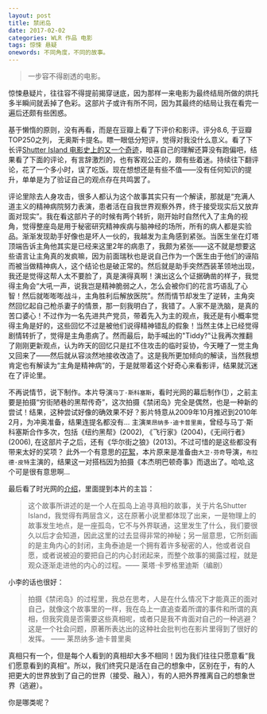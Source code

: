 ```yaml
---
layout: post
title: 禁闭岛
date: 2017-02-02
categories: WLR 作品 电影
tags: 惊悚 悬疑
onewords: 不同角度，不同的故事。 
---
```

> 一步容不得剧透的电影。

惊悚悬疑片，往往容不得提前揭穿谜底，因为那样一来电影为最终结局所做的烘托多半瞬间就丢掉了色彩。这部片子或许有所不同，因为其最终的结局让我在看完一遍后还颇有些困惑。

基于懒惰的原则，没有再看，而是在豆瓣上看了下评价和影评。评分8.6, 于豆瓣TOP250之列， 无奥斯卡提名。瞟一眼低分短评，觉得对我没什么意义。看了下长评[Shutter Island 电影史上的又一个奇迹](https://movie.douban.com/review/3043968/)，暗喜自己的理解还算没有跑偏吧，结果看了下面的评论，有言辞激烈的，也有客观公正的，颇有些着迷。持续往下翻评论，花了一个多小时，误了吃饭。现在想想还是有些不值——没有任何知识的提升，单单是为了验证自己的观点存在共鸣罢了。

评论里除去人身攻击，很多人都认为这个故事其实只有一个解读，那就是“充满人道主义的精神病院努力表演，患者活在自我世界观察外界，终于接受现实后又放弃面对现实”。我在看这部片子的时候有两个转折，刚开始时自然代入了主角的视角，觉得整座岛是用于秘密研究精神疾病与脑神经的场所，所有的病人都是实验品。渐渐发现助手好像也是坏人一伙的，我越发为主角感到紧张。当医生坐在灯塔顶端告诉主角他其实是已经来这里2年的病患了，我颇为紧张——这不就是想要这些语言让主角真的发疯嘛，因为前面瑞秋也是说自己作为一个医生由于他们的诬陷而被当做精神病人，这个结论也是破正常的。然后就是助手突然西装革领地出现，我还是觉得这帮人太不要脸了，真是演得真啊！演出这么个证据确凿的样子，我觉得主角会“大吼一声，说我岂是精神脆弱之人，怎么会被你们的花言巧语乱了心智！然后就嘭嘭嘭战斗，主角胜利后解放医院”。然而情节却发生了逆转，主角突然回忆起自己枪杀妻子的情景，那一刻我明白了，我错了。人家不是洗脑，是真的苦口婆心！不过作为一名先进共产党员，带着先入为主的观点，我还是有小概率觉得主角是好的，这些回忆不过是被他们说得精神错乱的假象！当然主体上已经觉得剧情转折了，觉得是主角患病了。然而最后，助手喊出的"Tiddy?"让我再次推翻了刚刚更新观点，认为昨天的回忆只是扛不住攻击的临时妥协，今天睡了一觉主角又回来了——然后就从容淡然地接收改造了。这是我所更加倾向的解读，当然我想肯定也有解读为“主角是精神病”的，于是就带着这个好奇心来看影评，结果就沉迷在了评论里。

不再说情节，说下制作。本片导演`马丁·斯科塞斯`，看时光网的幕后制作([1](http://movie.mtime.com/78861/behind_the_scene.html#text_5)），之前主要是拍摄“穷街陋巷的黑帮传奇”，这次拍摄《禁闭岛》完全是偶然，也是一种新的尝试！结果，这种尝试好像的确效果不好？影片特意从2009年10月推迟到2010年2月，为冲奥准备，结果连提名都没有... 主演`莱昂纳多·迪卡普里奥`，曾经与马丁·斯科塞斯合作多次，包括《纽约黑帮》(2002), 《飞行家》(2004)，《无间行者》(2006), 在这部片子之后，还有《华尔街之狼》(2013)。不过可惜的是这些都没有带来太好的奖项？ 此外一个有意思的[花絮](http://movie.mtime.com/78861/behind_the_scene.html)，本片原来是准备由`大卫·芬奇`导演，`布拉德·皮特`主演的，结果这一对搭档因为拍摄《本杰明巴顿奇事》而退出了。哈哈,这个可是很有意思啊...

最后看了时光网的[介绍](http://movie.mtime.com/78861/behind_the_scene.html)，里面提到本片的主旨：

> 这个故事所讲述的是一个人在孤岛上追寻真相的故事，关于片名Shutter Island，我觉得有两层含义，这在原著小说里都体现了出来，一是物理上的故事发生地点，是一座孤岛，它不与外界联通，这里发生了什么，我们要很久以后才会知道，因此这里的过去显得非常的神秘；另一层意思，它所刻画的是主角内心的封闭，主角泰迪是一个拥有着许多秘密的人，他或者说自愿，或者说被迫的要把自己的内心封闭起来，而整个故事的揭露过程，就是观众逐渐走进他的内心的过程。—— 莱塔·卡罗格里迪斯（编剧）

小李的话也很好：

> 拍摄《禁闭岛》的过程里，我总在思考，人是在什么情况下才能真正的面对自己，就像这个故事里的一样，我在岛上一直追查着所谓的事件和所谓的真相，但我究竟是否需要这些真相呢，或者只是我不肯面对自己的一种逃避？这是一个社会问题，原著所表达出的这种社会批判也在影片里得到了很好的发挥。 —— 莱昂纳多·迪卡普里奥

真相只有一个，但是每个人看到的真相却大多不相同！因为我们往往只愿意看“我们愿意看到的真相”。所以，我们终究只是活在自己的想象中，区别在于，有的人把更大的世界放到了自己的世界（接受、融入），有的人把外界推离自己的想象世界（逃避）。

你是哪类呢？